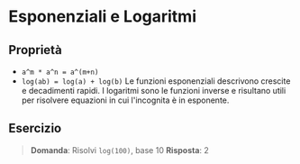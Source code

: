 # Esponenziali e Logaritmi

## Proprietà
- `a^m * a^n = a^(m+n)`
- `log(ab) = log(a) + log(b)`
Le funzioni esponenziali descrivono crescite e decadimenti rapidi. I logaritmi
sono le funzioni inverse e risultano utili per risolvere equazioni in cui
l'incognita è in esponente.

## Esercizio
> **Domanda**: Risolvi `log(100)`, base 10
> **Risposta**: 2
